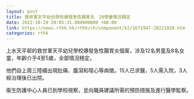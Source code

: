 ```yaml
---
layout: post
title: 救世軍天平幼兒學校爆發急性腸胃炎　20學童情況穩定
date: 2022-10-20 20:05:31.000000000 +08:00
link: https://news.rthk.hk/rthk/ch/component/k2/1671947-20221020.htm
categories: rthk
---
```


上水天平邨的救世軍天平幼兒學校爆發急性腸胃炎個案，涉及12名男童及8名女童，年齡介乎4至5歲，全部情況穩定。

他們自上周三陸續出現肚痛、腹瀉和噁心等病徵。15人已求醫，5人需入院，3人經治理後已出院。

衞生防護中心人員已到學校視察，並向職員建議所需的預防措施及進行醫學監察。

